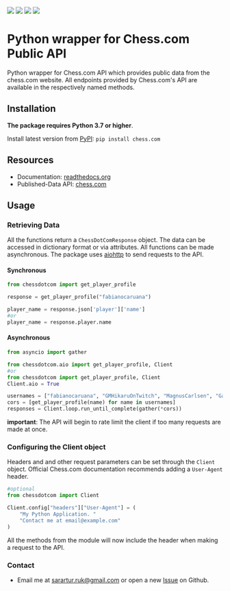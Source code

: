 <img src="https://img.shields.io/github/issues/sarartur/chess.com">  <img src="https://img.shields.io/github/forks/sarartur/chess.com">   <img src="https://img.shields.io/github/stars/sarartur/chess.com">   <img src="https://img.shields.io/github/license/sarartur/chess.com">
# Python wrapper for Chess.com Public API
Python wrapper for Chess.com API which provides public data from the chess.com website. All endpoints provided by Chess.com's API are available in the respectively named methods. 
## Installation 
**The package requires Python 3.7 or higher**.

Install latest version from [PyPI](https://pypi.org/project/chess.com/): ```pip install chess.com``` 

## Resources
* Documentation: [readthedocs.org](https://chesscom.readthedocs.io/)
* Published-Data API: [chess.com](https://www.chess.com/news/view/published-data-api)

## Usage
### Retrieving Data
All the functions return a `ChessDotComResponse` object. The data can be accessed in dictionary format or via attributes.
All functions can be made asynchronous. The package uses [aiohttp](https://docs.aiohttp.org/en/stable/) to send requests to the API. 
#### Synchronous
``` python
from chessdotcom import get_player_profile

response = get_player_profile("fabianocaruana")

player_name = response.json['player']['name']
#or
player_name = response.player.name
```
#### Asynchronous 
``` python 
from asyncio import gather

from chessdotcom.aio import get_player_profile, Client
#or
from chessdotcom import get_player_profile, Client
Client.aio = True

usernames = ["fabianocaruana", "GMHikaruOnTwitch", "MagnusCarlsen", "GarryKasparov"]
cors = [get_player_profile(name) for name in usernames]
responses = Client.loop.run_until_complete(gather(*cors))
```
**important**: The API will begin to rate limit the client if too many requests are made at once.

### Configuring the Client object
Headers and and other request parameters can be set through the `Client` object. Official Chess.com documentation recommends adding a `User-Agent` header. 
``` python
#optional
from chessdotcom import Client

Client.config["headers"]["User-Agent"] = (
    "My Python Application. "
    "Contact me at email@example.com"
)
```
All the methods from the module will now include the header when making a request to the API.

### Contact
* Email me at <sarartur.ruk@gmail.com> or open a new [Issue](https://github.com/sarartur/chess.com/issues) on Github.